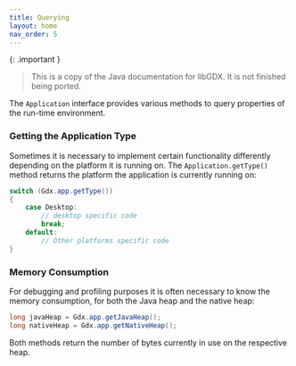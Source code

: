 ```yaml
---
title: Querying
layout: home
nav_order: 5
---
```


{: .important }
> This is a copy of the Java documentation for libGDX. It is not finished being ported.

The `Application` interface provides various methods to query properties of the run-time environment.

### Getting the Application Type
Sometimes it is necessary to implement certain functionality differently depending on the platform it is running on. The `Application.getType()` method returns the platform the application is currently running on:

```csharp
switch (Gdx.app.getType()) 
{
    case Desktop:
        // desktop specific code
        break;
    default:
        // Other platforms specific code
}
```

### Memory Consumption
For debugging and profiling purposes it is often necessary to know the memory consumption, for both the Java heap and the native heap:

```csharp
long javaHeap = Gdx.app.getJavaHeap();
long nativeHeap = Gdx.app.getNativeHeap();
```

Both methods return the number of bytes currently in use on the respective heap.